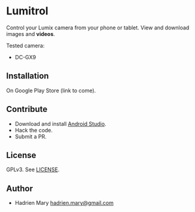 # Lumitrol

Control your Lumix camera from your phone or tablet. View and download images and **videos**.

Tested camera:

- DC-GX9

## Installation

On Google Play Store (link to come).

## Contribute

- Download and install [Android Studio](https://developer.android.com/studio).
- Hack the code.
- Submit a PR.

## License

GPLv3. See [LICENSE](./LICENSE).

## Author

- Hadrien Mary <hadrien.mary@gmail.com>
